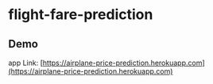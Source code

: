 # flight-fare-prediction
## Demo
app Link: [https://airplane-price-prediction.herokuapp.com](https://airplane-price-prediction.herokuapp.com)
